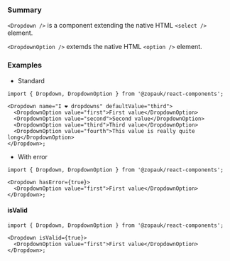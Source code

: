 ### Summary

`<Dropdown />` is a component extending the native HTML `<select />` element.

`<DropdownOption />` extemds the native HTML `<option />` element.

### Examples

- Standard

```tsx
import { Dropdown, DropdownOption } from '@zopauk/react-components';

<Dropdown name="I ❤️ dropdowns" defaultValue="third">
  <DropdownOption value="first">First value</DropdownOption>
  <DropdownOption value="second">Second value</DropdownOption>
  <DropdownOption value="third">Third value</DropdownOption>
  <DropdownOption value="fourth">This value is really quite long</DropdownOption>
</Dropdown>;
```

- With error

```tsx
import { Dropdown, DropdownOption } from '@zopauk/react-components';

<Dropdown hasError={true}>
  <DropdownOption value="first">First value</DropdownOption>
</Dropdown>;
```

#### isValid

```tsx
import { Dropdown, DropdownOption } from '@zopauk/react-components';

<Dropdown isValid={true}>
  <DropdownOption value="first">First value</DropdownOption>
</Dropdown>;
```

